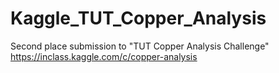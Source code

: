 # Kaggle_TUT_Copper_Analysis
Second place submission to "TUT Copper Analysis Challenge" https://inclass.kaggle.com/c/copper-analysis
